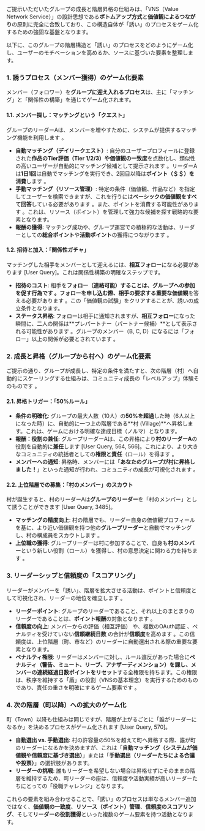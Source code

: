 ご提示いただいたグループの成長と階層昇格の仕組みは、「VNS（Value Network Service）」の設計思想である**ボトムアップ方式**と**価値観によるつながり**の原則に完全に合致しており、この構造自体が「誘い」のプロセスをゲーム化するための強固な基盤となります。

以下に、このグループの階層構造と「誘い」のプロセスをどのようにゲーム化し、ユーザーのモチベーションを高めるか、ソースに基づいた要素を整理します。

### 1. 誘うプロセス（メンバー獲得）のゲーム化要素

メンバー（フォロワー）を**グループに迎え入れるプロセス**は、主に「マッチング」と「関係性の構築」を通じてゲーム化されます。

#### 1.1. メンバー探し：マッチングという「クエスト」

グループのリーダーAは、メンバーを増やすために、システムが提供するマッチング機能を利用します 。

*   **自動マッチング（デイリークエスト）**: 自分のユーザープロフィールに登録された**作品のTier評価（Tier 1/2/3）**や**価値観の一致度**を点数化し、類似性の高いユーザーが自動的にマッチング候補として提示されます 。リーダーAは**1日1回**は自動でマッチングを実行でき、2回目以降は**ポイント（＄＄）を消費**します 。
*   **手動マッチング（リソース管理）**: 特定の条件（価値観、作品など）を指定してユーザーを検索できますが、これを行うには**ベーシックの価値観をすべて回答**している必要があります 。また、ポイントを消費する可能性があります 。これは、リソース（ポイント）を管理して強力な候補を探す戦略的な要素となります。
*   **報酬の獲得**: マッチング成功や、グループ運営での積極的な活動は、リーダーとしての**総合ポイント**や**活動ポイント**の獲得につながります 。

#### 1.2. 招待と加入：「関係性ガチャ」

マッチングした相手をメンバーとして迎えるには、**相互フォロー**になる必要があります [User Query]。これは関係性構築の明確なステップです。

*   **招待のコスト**: 相手を**フォロー（連絡可能）**することは、グループへの参加を促す行為です 。フォローを申し込む際、相手の要求する**重要な価値観**を答える必要があります 。この「価値観の試験」をクリアすることが、誘いの成立条件となります。
*   **ステータス昇格**: フォローは相手に通知されますが、**相互フォロー**になった瞬間に、二人の関係は**プレパートナー（パートナー候補）**として表示される可能性があります 。グループのメンバー（B, C, D）になるには「フォロー」以上の関係が必要とされています 。

### 2. 成長と昇格（グループから村へ）のゲーム化要素

ご提示の通り、グループが成長し、特定の条件を満たすと、次の階層（村）へ自動的にスケーリングする仕組みは、コミュニティ成長の「レベルアップ」体験そのものです 。

#### 2.1. 昇格トリガー：「50%ルール」

*   **条件の明確化**: グループの最大人数（10人）の**50%を超過**した時（6人以上になった時）に、自動的に一つ上の階層である**村 (Village)**へ昇格します。これは、ゲームにおける明確な達成目標（ノルマ）となります。
*   **報酬：役割の兼任**: グループリーダーAは、この昇格により**村のリーダーA**の役割を自動的に**兼任**します [User Query, 564, 566]。これにより、より大きなコミュニティの統括者としての**権限と責任**（ロール）を得ます 。
*   **メンバーへの通知**: 昇格時、メンバーには「**あなたのグループが村に昇格しました！**」といった通知が行われ、コミュニティの成長が可視化されます 。

#### 2.2. 上位階層での募集：「村のメンバー」のスカウト

村が誕生すると、村のリーダーAは**グループのリーダー**を「村のメンバー」として誘うことができます [User Query, 3485]。

*   **マッチングの精度向上**: 村の階層でも、リーダー自身の価値観プロフィールを基に、より近い価値観を持つ他の**グループリーダー**と自動でマッチングし、村の構成員をスカウトします 。
*   **上位職の獲得**: グループリーダーは村に参加することで、自身も**村のメンバー**という新しい役割（ロール）を獲得し、村の意思決定に関わる力を持ちます 。

### 3. リーダーシップと信頼度の「スコアリング」

リーダーがメンバーを「誘い」、階層を拡大させる活動は、ポイントと信頼度として可視化され、リーダーの地位を確立します 。

*   **リーダーポイント**: グループのリーダーであること、それ以上のまとまりのリーダーであることは、**ポイント報酬**の対象となります 。
*   **信頼度の向上**: メンバーからの評価（相互評価） や、複数のOAuth認証 、ペナルティを受けていない**信頼継続日数**  の合計が**信頼度**を高めます 。この信頼度は、上位階層（町、市など）のリーダーに自動選出される際の重要な要素となります。
*   **ペナルティ権限**: リーダーはメンバーに対し、ルール違反があった場合に**ペナルティ（警告、ミュート、リーブ、アナザーディメンション）**を課し、メンバーの**連続経過日数ポイントをリセット**する全権限を持ちます。この権限は、秩序を維持する「盾」の役割（VNSの基本理念）を実行するためのものであり、責任の重さを明確にするゲーム要素です 。

### 4. 次の階層（町以降）への拡大のゲーム化

町（Town）以降も仕組みは同じですが、階層が上がるごとに「誰がリーダーになるか」を決めるプロセスがゲーム化されます [User Query, 570]。

*   **自動選出 vs. 手動選出**: 村の許容量の50%を超えて町へ昇格する際、誰が町のリーダーになるかを決めますが、これは「**自動マッチング（システムが価値観や信頼度に基づき選出）**」または「**手動選出（リーダーたちによる合議や投票）**」の選択肢があります。
*   **リーダーの挑戦**: 誰もリーダーを希望しない場合は昇格せずにそのままの階層を維持するため、町リーダーの座は、信頼度や活動実績が高いリーダーたちにとっての「役職チャレンジ」となります。

これらの要素を組み合わせることで、「誘い」のプロセスは単なるメンバー追加ではなく、**価値観の一致度**、**リソース（ポイント）管理**、**信頼度のスコアリング**、そして**リーダーの役割獲得**といった複数のゲーム要素を持つ活動となります。
